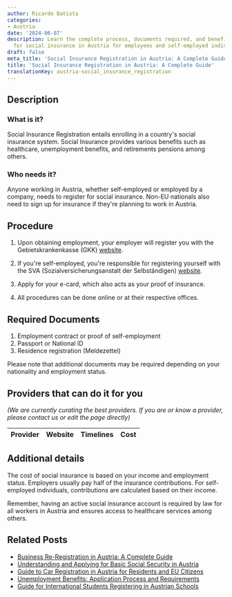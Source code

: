 ```yaml
---
author: Ricardo Batista
categories:
- Austria
date: '2024-06-07'
description: Learn the complete process, documents required, and benefits of registering
  for social insurance in Austria for employees and self-employed individuals.
draft: false
meta_title: 'Social Insurance Registration in Austria: A Complete Guide'
title: 'Social Insurance Registration in Austria: A Complete Guide'
translationKey: austria-social_insurance_registration
---
```


## Description
### What is it?
Social Insurance Registration entails enrolling in a country's social insurance system. Social Insurance provides various benefits such as healthcare, unemployment benefits, and retirements pensions among others. 

### Who needs it?
Anyone working in Austria, whether self-employed or employed by a company, needs to register for social insurance. Non-EU nationals also need to sign up for insurance if they're planning to work in Austria. 

## Procedure

1. Upon obtaining employment, your employer will register you with the Gebietskrankenkasse (GKK) [website](https://www.sozialversicherung.at/cdscontent/?contentid=10007.670707&portal=oegkkportal).

2. If you're self-employed, you're responsible for registering yourself with the SVA (Sozialversicherungsanstalt der Selbständigen) [website](https://www.sva.or.at/cdscontent/?contentid=10007.763672&portal=svaportal). 

3. Apply for your e-card, which also acts as your proof of insurance. 

4. All procedures can be done online or at their respective offices. 

## Required Documents

1. Employment contract or proof of self-employment
2. Passport or National ID
3. Residence registration (Meldezettel)

Please note that additional documents may be required depending on your nationality and employment status.

## Providers that can do it for you

_(We are currently curating the best providers. If you are or know a provider, please contact us or edit the page directly)_

| Provider        |     Website     |     Timelines    |       Cost      |
| :-------------: | :-------------: |  :-------------: | :-------------: |

## Additional details
The cost of social insurance is based on your income and employment status. Employers usually pay half of the insurance contributions. For self-employed individuals, contributions are calculated based on their income. 

Remember, having an active social insurance account is required by law for all workers in Austria and ensures access to healthcare services among others.


## Related Posts

- [Business Re-Registration in Austria: A Complete Guide](https://tramitit.com/guides/austria/business_re-registration/)
- [Understanding and Applying for Basic Social Security in Austria](https://tramitit.com/guides/austria/minimum_security_application/)
- [Guide to Car Registration in Austria for Residents and EU Citizens](https://tramitit.com/guides/austria/car_registration_application/)
- [Unemployment Benefits: Application Process and Requirements](https://tramitit.com/guides/austria/unemployment_benefit_application/)
- [Guide for International Students Registering in Austrian Schools](https://tramitit.com/guides/austria/school_registration/)